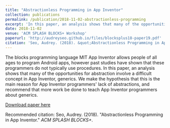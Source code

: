 ```yaml
---
title: "Abstractionless Programming in App Inventor"
collection: publications
permalink: /publication/2018-11-02-abstractionless-programming
excerpt: 'In this paper, an analysis shows that many of the opportunities for abstraction involve a difficult concept in App Inventor, generics. We make the hypothesis that this is the main reason for App Inventor programmers' lack of abstractions, and recommend that more work be done to teach App Inventor programmers about generics.'
date: 2018-11-02
venue: 'ACM SPLASH BLOCKS+ Workshop'
paperurl: 'http://audreyseo.github.io/files/blocksplus18-paper19.pdf'
citation: 'Seo, Audrey. (2018). &quot;Abstractionless Programming in App Inventor.&quot; <i>ACM SPLASH BLOCKS+</i>.'
---
```

The blocks programming language MIT App Inventor allows people of all ages to program Android apps, however past studies have shown that these programmers do not typically use procedures. In this paper, an analysis shows that many of the opportunities for abstraction involve a difficult concept in App Inventor, generics. We make the hypothesis that this is the main reason for App Inventor programmers' lack of abstractions, and recommend that more work be done to teach App Inventor programmers about generics.

[Download paper here](http://audreyseo.github.io/files/blocksplus18-paper19.pdf)

Recommended citation: Seo, Audrey. (2018). &quot;Abstractionless Programming in App Inventor.&quot; <i>ACM SPLASH BLOCKS+</i>.
